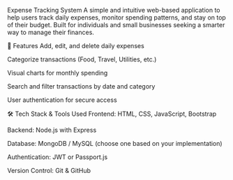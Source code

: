 Expense Tracking System
A simple and intuitive web-based application to help users track daily expenses, monitor spending patterns, and stay on top of their budget. Built for individuals and small businesses seeking a smarter way to manage their finances.

🚀 Features
Add, edit, and delete daily expenses

Categorize transactions (Food, Travel, Utilities, etc.)

Visual charts for monthly spending

Search and filter transactions by date and category

User authentication for secure access

🛠️ Tech Stack & Tools Used
Frontend: HTML, CSS, JavaScript, Bootstrap

Backend: Node.js with Express

Database: MongoDB / MySQL (choose one based on your implementation)

Authentication: JWT or Passport.js

Version Control: Git & GitHub
